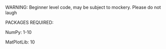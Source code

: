 WARNING: Beginner level code, may be subject to mockery. Please do not laugh

 

PACKAGES REQUIRED:

NumPy: 1-10

MatPlotLib: 10
